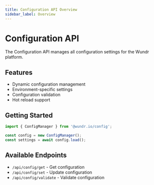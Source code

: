 ```yaml
---
title: Configuration API Overview
sidebar_label: Overview
---
```


# Configuration API

The Configuration API manages all configuration settings for the Wundr platform.

## Features

- Dynamic configuration management
- Environment-specific settings
- Configuration validation
- Hot reload support

## Getting Started

```typescript
import { ConfigManager } from '@wundr.io/config';

const config = new ConfigManager();
const settings = await config.load();
```

## Available Endpoints

- `/api/config/get` - Get configuration
- `/api/config/set` - Update configuration
- `/api/config/validate` - Validate configuration